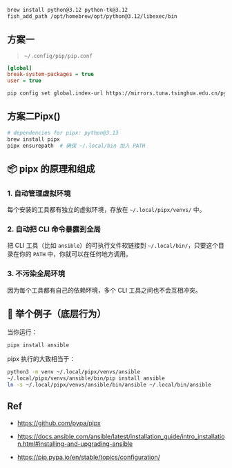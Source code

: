 ```bash
brew install python@3.12 python-tk@3.12
fish_add_path /opt/homebrew/opt/python@3.12/libexec/bin
```



## 方案一

> `~/.config/pip/pip.conf`



```ini
[global]
break-system-packages = true
user = true
```



```bash
pip config set global.index-url https://mirrors.tuna.tsinghua.edu.cn/pypi/web/simple
```



## 方案二Pipx()



```bash
# dependencies for pipx: python@3.13
brew install pipx
pipx ensurepath  # 确保 ~/.local/bin 加入 PATH
```

## 📦 pipx 的原理和组成

### 1. 自动管理虚拟环境

每个安装的工具都有独立的虚拟环境，存放在 `~/.local/pipx/venvs/` 中。

### 2. 自动把 CLI 命令暴露到全局

把 CLI 工具（比如 `ansible`）的可执行文件软链接到 `~/.local/bin/`，只要这个目录在你的 `PATH` 中，你就可以在任何地方调用。

### 3. 不污染全局环境

因为每个工具都有自己的依赖环境，多个 CLI 工具之间也不会互相冲突。



## 🧪 举个例子（底层行为）

当你运行：

```bash
pipx install ansible
```

pipx 执行的大致相当于：

```bash
python3 -m venv ~/.local/pipx/venvs/ansible
~/.local/pipx/venvs/ansible/bin/pip install ansible
ln -s ~/.local/pipx/venvs/ansible/bin/ansible ~/.local/bin/ansible
```



## Ref



* <https://github.com/pypa/pipx>

* <https://docs.ansible.com/ansible/latest/installation_guide/intro_installation.html#installing-and-upgrading-ansible>
* <https://pip.pypa.io/en/stable/topics/configuration/>